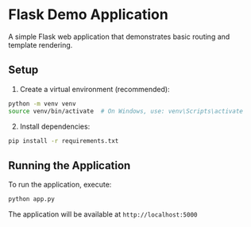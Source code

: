 # Flask Demo Application

A simple Flask web application that demonstrates basic routing and template rendering.

## Setup

1. Create a virtual environment (recommended):
```bash
python -m venv venv
source venv/bin/activate  # On Windows, use: venv\Scripts\activate
```

2. Install dependencies:
```bash
pip install -r requirements.txt
```

## Running the Application

To run the application, execute:
```bash
python app.py
```

The application will be available at `http://localhost:5000` 